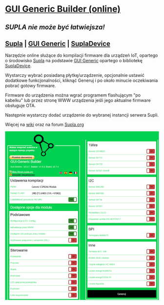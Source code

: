 # [GUI Generic Builder (online)](https://gui-generic-builder.supla.io)
## _SUPLA nie może być łatwiejsza!_

## [Supla](https://www.supla.org) | [GUI Generic](https://github.com/krycha88/GUI-Generic) | [SuplaDevice](https://github.com/klew/supla-arduino)

Narzędzie online służące do kompilacji firmware dla urządzeń IoT, opartego o środowisko [Supla](https://www.supla.org) na podstawie [GUI Generic](https://github.com/krycha88/GUI-Generic) opartego o bibliotekę [SuplaDevice](https://github.com/klew/supla-arduino).

Wystarczy wybrać posiadaną płytkę/urządzenie, opcjonalnie ustawić dodatkowe funkcjonalności, kliknąć Generuj i po około minucie oczekiwania pobrać gotowy firmware.

Firmware do urządzenia można wgrać programem flashującym "po kabelku" lub przez stronę WWW urządzenia jeśli jego aktualne firmware obsługuje OTA.

Następnie wystarczy dodać urządzenie do wybranej instancji serwera Supli.

Więcej na [wiki](https://github.com/Goral64/gui-generic-builder-online/wiki)
oraz na forum [Supla.org](https://forum.supla.org/viewforum.php?f=88)

![screen](https://raw.githubusercontent.com/Goral64/gui-generic-builder-online/main/gui-generic-builder-online.png)
